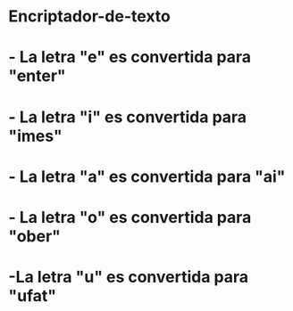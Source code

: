 # Encriptador-de-texto
# - La letra "e" es convertida para "enter"
# - La letra "i" es convertida para "imes"
# - La letra "a" es convertida para "ai"
# - La letra "o" es convertida para "ober"
# -La letra "u" es convertida para "ufat"
